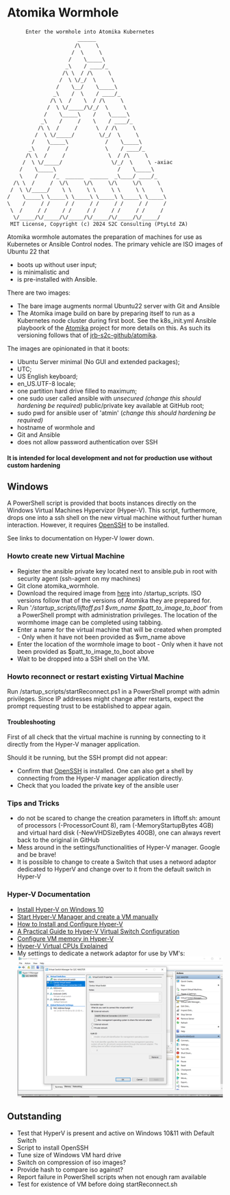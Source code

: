 # Atomika Wormhole

```
      Enter the wormhole into Atomika Kubernetes
                       ______
                      /\     \
                     /  \     \
                    /    \_____\
                   _\    / ____/_
                  /\ \  / /\     \
                 /  \ \/_/  \     \
                /    \__/    \_____\
               _\    /  \    / ____/_
              /\ \  /    \  / /\     \
             /  \ \/_____/\/_/  \     \
            /    \_____\    /    \_____\
           _\    /     /    \    / ____/_
          /\ \  /     /      \  / /\     \
         /  \ \/_____/        \/_/  \     \
        /    \_____\            /    \_____\
       _\    /     /            \    / ____/_
      /\ \  /     /              \  / /\     \
     /  \ \/_____/                \/_/  \     \ -axiac
    /    \_____\                    /    \_____\
    \    /     /_  ______  ______  _\____/ ____/_
  /\ \  /     /  \/\     \/\     \/\     \/\     \
 /  \ \/_____/    \ \     \ \     \ \     \ \     \
/    \_____\ \_____\ \_____\ \_____\ \_____\ \_____\
\    /     / /     / /     / /     / /     / /     /
 \  /     / /     / /     / /     / /     / /     /
  \/_____/\/_____/\/_____/\/_____/\/_____/\/_____/
 MIT License, Copyright (c) 2024 S2C Consulting (PtyLtd ZA)
```

Atomika wormhole automates the preparation of machines for use as Kubernetes or Ansible Control nodes. The primary 
vehicle are ISO images of Ubuntu 22 that 
* boots up without user input;
* is minimalistic and
* is pre-installed with Ansible.

There are two images:
* The bare image augments normal Ubuntu22 server with Git and Ansible
* The Atomika image build on bare by preparing itself to run as a Kubernetes node cluster during first boot. See the 
k8s_init.yml Ansible playboork of the [Atomika](https://github.com/jrb-s2c-github/atomika) project for more details on this. 
As such its versioning follows that of [jrb-s2c-github/atomika](https://github.com/jrb-s2c-github/atomika).

The images are opinionated in that it boots:
* Ubuntu Server minimal (No GUI and extended packages);
* UTC;
* US English keyboard;
* en_US.UTF-8 locale;
* one partition hard drive filled to maximum;
* one sudo user called ansible with *unsecured (change this should hardening be required)* public/private key available at 
GitHub root;
* sudo pwd for ansible user of 'atmin' (*change this should hardening be required)* 
* hostname of wormhole and
* Git and Ansible
* does not allow password authentication over SSH

#### It is intended for local development and not for production use without custom hardening

## Windows
A PowerShell script is provided that boots instances directly on the Windows Virtual Machines Hypervizor (Hyper-V). This 
script, furthermore, drops one into a ssh shell on the new virtual machine without further human interaction. However, it 
requires [OpenSSH](https://learn.microsoft.com/en-us/windows-server/administration/openssh/openssh_overview) to be installed.

See links to documentation on Hyper-V lower down.

### Howto create new Virtual Machine
* Register the ansible private key located next to ansible.pub in root with security agent (ssh-agent on my machines)
* Git clone atomika_wormhole.  
* Download the required image from [here](https://drive.google.com/drive/folders/1OY1rDy6MwYi0iXD159igjnJ7IOrBbJ1U)
into /startup_scripts. ISO versions follow that of the versions of Atomika they are prepared for.
* Run '*/startup_scripts/liftoff.ps1 $vm_name $patt_to_image_to_boot*' from a PowerShell prompt with administration privileges. 
The location of the wormhome image can be completed using tabbing.
* Enter a name for the virtual machine that will be created when prompted - Only when it have not been provided as $vm_name above
* Enter the location of the wormhole image to boot - Only when it have not been provided as $patt_to_image_to_boot above
* Wait to be dropped into a SSH shell on the VM.

### Howto reconnect or restart existing Virtual Machine
Run /startup_scripts/startReconnect.ps1 in a PowerShell prompt with admin privileges. Since IP addresses might change 
after restarts, expect the prompt requesting trust to be established to appear again.

#### Troubleshooting
First of all check that the virtual machine is running by connecting to it directly from the Hyper-V manager application.

Should it be running, but the SSH prompt did not appear:
* Confirm that [OpenSSH]((https://learn.microsoft.com/en-us/windows-server/administration/openssh/openssh_overview)) is 
installed. One can also get a shell by connecting from the Hyper-V manager application directly.
* Check that you loaded the private key of the ansible user

### Tips and Tricks
* do not be scared to change the creation parameters in liftoff.sh: amount of processors (-ProcessorCount 8), ram (-MemoryStartupBytes 4GB) 
and virtual hard disk (-NewVHDSizeBytes 40GB), one can always revert back to the original in GitHub
* Mess around in the settings/functionalities of Hyper-V manager. Google and be brave!
* It is possible to change to create a Switch that uses a netword adaptor dedicated to HyperV and change over to it from
the default switch in Hyper-V

### Hyper-V Documentation
* [Install Hyper-V on Windows 10](https://learn.microsoft.com/en-us/virtualization/hyper-v-on-windows/quick-start/enable-hyper-v)
* [Start Hyper-V Manager and create a VM manually](https://learn.microsoft.com/en-us/virtualization/hyper-v-on-windows/quick-start/create-virtual-machine)
* [How to Install and Configure Hyper-V](https://www.dummies.com/article/technology/computers/macs/general-macs/how-to-install-and-configure-hyper-v-264394/)
* [A Practical Guide to Hyper-V Virtual Switch Configuration](https://getlabsdone.com/how-to-configure-hyper-v-virtual-switches/)
* [Configure VM memory in Hyper-V](https://www.bdrsuite.com/blog/configure-dynamic-memory-in-hyper-v-with-best-practices/)
* [Hyper-V Virtual CPUs Explained](https://www.altaro.com/hyper-v/hyper-v-virtual-cpus-explained/)
* My settings to dedicate a network adaptor for use by VM's:
![Dedicated NIC](README_IMAGES/vs_dedicated_nic..png)

## Outstanding
* Test that HyperV is present and active on Windows 10&11 with Default Switch 
* Script to install OpenSSH
* Tune size of Windows VM hard drive 
* Switch on compression of iso images?
* Provide hash to compare iso against?
* Report failure in PowerShell scripts when not enough ram available
* Test for existence of VM before doing startReconnect.sh
